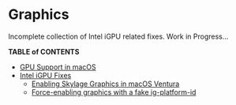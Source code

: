 # Graphics
Incomplete collection of Intel iGPU related fixes. Work in Progress…

**TABLE of CONTENTS**

- [GPU Support in macOS](https://github.com/5T33Z0/OC-Little-Translated/tree/main/11_Graphics/GPU)
- [Intel iGPU Fixes](https://github.com/5T33Z0/OC-Little-Translated/tree/main/11_Graphics/iGPU)
	- [Enabling Skylage Graphics in macOS Ventura ](https://github.com/5T33Z0/OC-Little-Translated/blob/main/11_Graphics/iGPU/Enabling_Skylake_Graphics_in_macOS13.md)
	- [Force-enabling graphics with a fake ig-platform-id](https://github.com/5T33Z0/OC-Little-Translated/blob/main/11_Graphics/iGPU/Fake_ig-platform-id.md)
